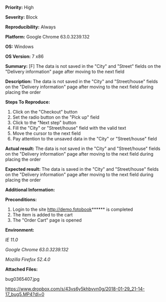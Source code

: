 **Priority:** High

**Severity:** Block

**Reproducibility:** Always

**Platform:** Google Chrome 63.0.3239.132

**OS:** Windows

**OS Version:** 7 x86

**Summary:** [F] The data is not saved in the "City" and "Street" fields on the "Delivery information" page after moving to the next field

**Description:** 	The data is not saved in the "City" and "Street/house" fields on the "Delivery information" page after moving to the next field during placing the order

**Steps To Reproduce:**

1. Click on the "Checkout" button
2. Set the radio button on the "Pick up" field
3. Click to the "Next step" button
4. Fill the "City" or "Street/house" field with the valid text
5. Move the cursor to the next field
6. Pay attention to the unsaved data in the "City" or "Street/house" field

**Actual result:** The data is not saved in the "City" and "Street/house" fields on the "Delivery information" page after moving to the next field during placing the order

**Expected result:** The data is saved in the "City" and "Street/house" fields on the "Delivery information" page after moving to the next field during placing the order

**Additional Information:**

**Preconditions:**

1. Login to the site http://demo.fotobook****** is completed
2. The item is added to the cart
3. The "Order Cart" page is opened

**Environment:**

*IE 11.0*

*Google Chrome 63.0.3239.132*

*Mozilla Firefox 52.4.0*

**Attached Files:**

bug0365407.jpg

https://www.dropbox.com/s/43vs6y5khbvvn0g/2018-01-29_21-14-17_bug5.MP4?dl=0
